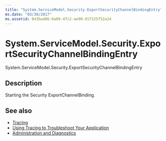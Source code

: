 ```yaml
---
title: "System.ServiceModel.Security.ExportSecurityChannelBindingEntry"
ms.date: "03/30/2017"
ms.assetid: 043bad66-0a09-47c2-ae90-d1f225f52a24
---
```

# System.ServiceModel.Security.ExportSecurityChannelBindingEntry
System.ServiceModel.Security.ExportSecurityChannelBindingEntry  
  
## Description  
 Starting the Security ExportChannelBinding.  
  
## See also
- [Tracing](../../../../../docs/framework/wcf/diagnostics/tracing/index.md)
- [Using Tracing to Troubleshoot Your Application](../../../../../docs/framework/wcf/diagnostics/tracing/using-tracing-to-troubleshoot-your-application.md)
- [Administration and Diagnostics](../../../../../docs/framework/wcf/diagnostics/index.md)

